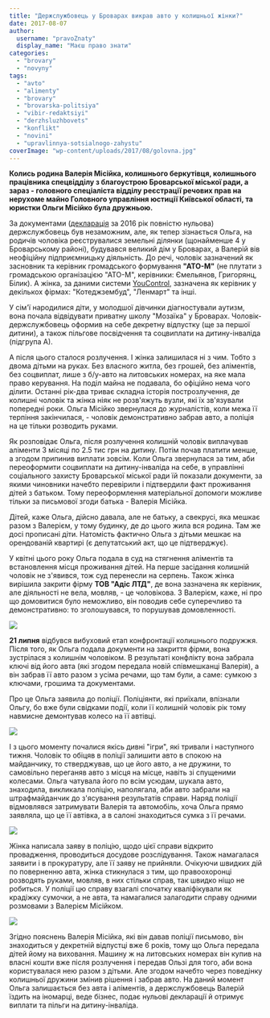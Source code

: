 ```yaml
---
title: "Держслужбовець у Броварах викрав авто у колишньої жінки?"
date: 2017-08-07
author: 
  username: "pravoZnaty"
  display_name: "Маєш право знати"
categories: 
  - "brovary"
  - "novyny"
tags: 
  - "avto"
  - "alimenty"
  - "brovary"
  - "brovarska-politsiya"
  - "vibir-redaktsiyi"
  - "derzhsluzhbovets"
  - "konflikt"
  - "novini"
  - "upravlinnya-sotsialnogo-zahystu"
coverImage: "wp-content/uploads/2017/08/golovna.jpg"
---
```


**Колись родина Валерія Місійка, колишнього беркутівця, колишнього працівника спецвідділу з благоустрою Броварської міської ради, а зараз - головного спеціаліста відділу реєстрації речових прав на нерухоме майно Головного управління юстиції Київської області, та юристки Ольги Місійко була дружньою.**

За документами ([декларація](https://public.nazk.gov.ua/declaration/3d8deabe-5b2e-49fd-a8e1-eb295d27b719) за 2016 рік повністю нульова) держслужбовець був незаможним, але, як тепер зізнається Ольга, на родичів чоловіка реєструвалися земельні ділянки (щонайменше 4 у Броварському районі), будувався великий дім у Броварах, а Валерій вів неофіційну підприємницьку діяльність. До речі, чоловік зазначений як засновник та керівник громадського формування **"АТО-М"** (не плутати з громадською організацією "АТО-М", керівники: Ємельянов, Григорянц, Білик). А жінка, за даними системи [YouControl](https://youcontrol.com.ua/), зазначена як керівник у декількох фірмах: "Котеджзембуд", "Ленмарт" та інші.

У сім'ї народилися діти, у молодшої дівчинки діагностували аутизм, вона почала відвідувати приватну школу "Мозаїка" у Броварах. Чоловік-держслужбовець оформив на себе декретну відпустку (ще за першої дитини), а також пільгове посвідчення та соцвиплати на дитину-інваліда (підгрупа А).

А після цього сталося розлучення. І жінка залишилася ні з чим. Тобто з двома дітьми на руках. Без власного житла, без грошей, без аліментів, без соцвиплат, лише з б/у-авто на литовських номерах, на яке мала право керування. На поділ майна не подавала, бо офіційно нема чого ділити. Останні рік-два триває складна історія построзлучення, де колишні чоловік та жінка ніяк не розв'яжуть вузли, які їх зв'язували попередні роки. Ольга Місійко звернулася до журналістів, коли межа її терпіння закінчилася, - чоловік демонстративно забрав авто, а поліція на це тільки розводить руками.

Як розповідає Ольга, після розлучення колишній чоловік виплачував аліменти 3 місяці по 2.5 тис грн на дитину. Потім почав платити менше, а згодом припинив виплати зовсім. Коли Ольга звернулася за тим, аби переоформити соцвиплати на дитину-інваліда на себе, в управлінні соціального захисту Броварської міської ради їй показали документи, за якими чиновники начебто перевірили і підтвердили факт проживання дітей з батьком. Тому переоформлення матеріальної допомоги можливе тільки за письмової згоди батька - Валерія Місійка.

Дітей, каже Ольга, дійсно давала, але не батьку, а свекрусі, яка мешкає разом з Валерієм, у тому будинку, де до цього жила вся родина. Там же досі прописані діти. Натомість фактично Ольга з дітьми мешкає на орендованій квартирі (є депутатський акт, що це підтверджує).

У квітні цього року Ольга подала в суд на стягнення аліментів та встановлення місця проживання дітей. На перше засідання колишній чоловік не з'явився, тож суд перенесли на серпень. Також жінка вирішила закрити фірму **ТОВ "Адіс ЛТД"**, де вона зазначена як керівник, але діяльності не вела, мовляв, - це чоловікова. З Валерієм, каже, ні про що домовитися було неможливо, він поводив себе суперечливо та демонстративно: то зголошувався, то порушував домовленності.

[![](https://mpz.brovary.org/wp-content/uploads/2017/08/mysyjko.jpg)](https://mpz.brovary.org/wp-content/uploads/2017/08/mysyjko.jpg)

**21 липня** відбувся вибуховий етап конфронтації колишнього подружжя. Після того, як Ольга подала документи на закриття фірми, вона зустрілася з колишнім чоловіком. В результаті конфлікту вона забрала ключі від його авта (які згодом передала новій співмешканці Валерія), а він забрав її авто разом з усіма речами, що там були, а саме: сумкою з ключами, грошима та документами.

Про це Ольга заявила до поліції. Поліціянти, які приїхали, впізнали Ольгу, бо вже були свідками події, коли її колишній чоловік рік тому навмисне демонтував колесо на її автівці.

[![](https://mpz.brovary.org/wp-content/uploads/2017/08/P70727-155938-kopyya.jpg)](https://mpz.brovary.org/wp-content/uploads/2017/08/P70727-155938-kopyya.jpg)

І з цього моменту почалися якісь дивні "ігри", які тривали і наступного тижня. Чоловік то обіцяв в поліції залишити авто в спокою на майданчику, то стверджував, що це його авто, а не дружини, то самовільно переганяв авто з місця на місце, навіть зі спущеними колесами. Ольга чатувала його по всім усюдам, шукала авто, знаходила, викликала поліцію, наполягала, аби авто забрали на штрафмайданчик до з'ясування результатів справи. Наряд поліції відмовлявся затримувати Валерія та автомобіль, хоча Ольга прямо заявляла, що це її автівка, а в салоні знаходиться сумка з її речами.

[![](https://mpz.brovary.org/wp-content/uploads/2017/08/20638912_1267912353335314_4872161954382470969_n.jpg)](https://mpz.brovary.org/wp-content/uploads/2017/08/20638912_1267912353335314_4872161954382470969_n.jpg)

Жінка написала заяву в поліцію, щодо цієї справи відкрито провадження, проводиться досудове розслідування. Також намагалася заявити і в прокуратуру, але її заяву не прийняли. Очікуючи швидких дій по поверненню авта, жінка стикнулася з тим, що правоохоронці розводять руками, мовляв, в них стільки справ, так швидко ніщо не робиться. У поліції цю справу взагалі спочатку кваліфікували як крадіжку сумочки, а не авта, та намагалися залагодити справу одними розмовами з Валерієм Місійком.

[![](https://mpz.brovary.org/wp-content/uploads/2017/08/P70727-155719-kopyya.jpg)](https://mpz.brovary.org/wp-content/uploads/2017/08/P70727-155719-kopyya.jpg)

Згідно пояснень Валерія Місійка, які він давав поліції письмово, він знаходиться у декретній відпустці вже 6 років, тому що Ольга передала дітей йому на виховання. Машину ж на литовських номерах він купив на власні кошти вже після розлучення і передав Ользі для того, аби вона користувалася нею разом з дітьми. Але згодом начебто через поведінку колишньої дружини змінив рішення і забрав авто. На даний момент Ольга залишається без авта і аліментів, а держслужбовець Валерій їздить на іномарці, веде бізнес, подає нульові декларації й отримує виплати та пільги на дитину-інваліда.

